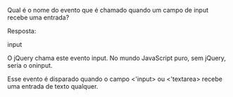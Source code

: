 Qual é o nome do evento que é chamado quando um campo de input recebe uma entrada?

Resposta:

input

O jQuery chama este evento input. No mundo JavaScript puro, sem jQuery, seria o oninput.

Esse evento é disparado quando o campo <'input> ou <'textarea> recebe uma entrada de texto qualquer.